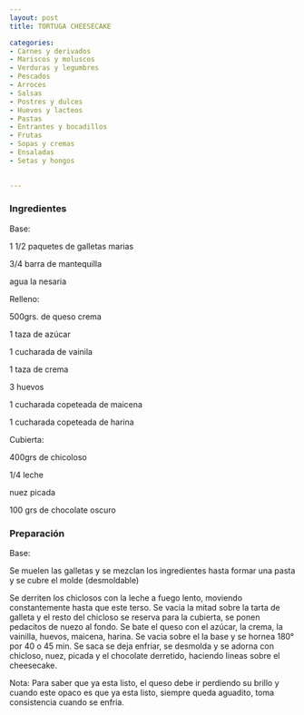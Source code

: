 ```yaml
---
layout: post
title: TORTUGA CHEESECAKE

categories:
- Carnes y derivados
- Mariscos y moluscos
- Verduras y legumbres
- Pescados
- Arroces
- Salsas
- Postres y dulces
- Huevos y lacteos
- Pastas
- Entrantes y bocadillos
- Frutas
- Sopas y cremas
- Ensaladas
- Setas y hongos
 

---
```

<h3>Ingredientes</h3>

Base:

1 1/2 paquetes de galletas marias

3/4 barra de mantequilla

agua la nesaria

Relleno:

500grs. de queso crema

1 taza de azúcar

1 cucharada de vainila

1 taza de crema

3 huevos

1 cucharada copeteada de maicena

1 cucharada copeteada de harina

Cubierta:

400grs de chicoloso

1/4 leche

nuez picada

100 grs de chocolate oscuro

<h3>Preparación</h3>

Base:

Se muelen las galletas y se mezclan los ingredientes hasta formar una pasta y se cubre el molde (desmoldable)

Se derriten los chiclosos con la leche a fuego lento, moviendo constantemente hasta que este terso. Se vacia la mitad sobre la tarta de galleta y el resto del chicloso se reserva para la cubierta, se ponen pedacitos de nuezo al fondo. Se bate el queso con el azúcar, la crema, la vainilla, huevos, maicena, harina. Se vacia sobre el la base y se hornea 180&deg; por 40 o 45 min. Se saca se deja enfriar, se desmolda y se adorna con chicloso, nuez, picada y el chocolate derretido, haciendo lineas sobre el cheesecake.

Nota: Para saber que ya esta listo, el queso debe ir perdiendo su brillo y cuando este opaco es que ya esta listo, siempre queda aguadito, toma consistencia cuando se enfria.

